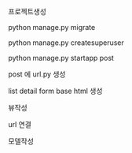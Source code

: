 프로젝트생성

python manage.py migrate

python manage.py createsuperuser

python manage.py startapp post

post 에  url.py 생성

list detail form base html 생성

뷰작성

url 연결

모델작성



